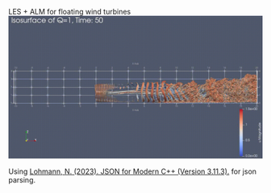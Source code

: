 LES + ALM for floating wind turbines
![Q criterion of wind turbine](pitch3_tsr9.gif)

Using [Lohmann, N. (2023). JSON for Modern C++ (Version 3.11.3).](https://github.com/nlohmann) for json parsing. 
